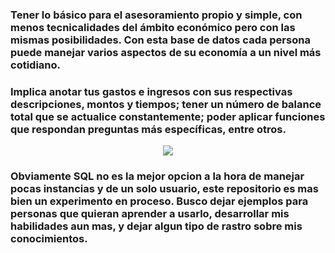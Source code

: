 ### Tener lo básico para el asesoramiento propio y simple, con menos tecnicalidades del ámbito económico pero con las mismas posibilidades. Con esta base de datos cada persona puede manejar varios aspectos de su economía a un nivel más cotidiano. 

### Implica anotar tus gastos e ingresos con sus respectivas descripciones, montos y tiempos; tener un número de balance total que se actualice constantemente; poder aplicar funciones que respondan preguntas más específicas, entre otros.

<p align="center">
<img src="![fc987bbed56081655bcccf204941df40](https://github.com/user-attachments/assets/1ae56c0c-7f40-40c9-a135-0fe7f087fe18)"/>
</p>

### Obviamente SQL no es la mejor opcion a la hora de manejar pocas instancias y de un solo usuario, este repositorio es mas bien un **experimento** en proceso. Busco dejar ejemplos para personas que quieran aprender a usarlo, desarrollar mis habilidades aun mas, y dejar algun tipo de rastro sobre mis conocimientos.


